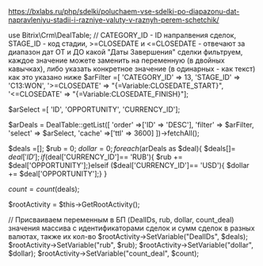 https://bxlabs.ru/php/sdelki/poluchaem-vse-sdelki-po-diapazonu-dat-napravleniyu-stadii-i-razniye-valuty-v-raznyh-perem-schetchik/

use Bitrix\Crm\DealTable;
// CATEGORY_ID - ID напралвения сделок, STAGE_ID - код стадии, >=CLOSEDATE и <=CLOSEDATE - отвечают за диапазон дат ОТ и ДО какой "Даты Завершения" сделки фильтруем, каждое значение можете заменить на переменную (в двойных кавычках), либо указать конкретное значение (в одинарных - как текст) как это указано ниже
$arFilter =[
    'CATEGORY_ID' => 13,
    'STAGE_ID' => 'C13:WON',
    '>=CLOSEDATE' => "{=Variable:CLOSEDATE_START}",
    '<=CLOSEDATE' => "{=Variable:CLOSEDATE_FINISH}"];

$arSelect =[
    'ID',
    'OPPORTUNITY',
    'CURRENCY_ID'];

$arDeals = DealTable::getList([
    'order' =>['ID' => 'DESC'],
    'filter' => $arFilter,
    'select' => $arSelect,
    'cache' =>['ttl' => 3600]
])->fetchAll();

$deals =[];
$rub = 0;
$dollar = 0;
foreach ($arDeals as $deal){
    $deals[]= $deal['ID'];
    if ($deal['CURRENCY_ID']== 'RUB'){
        $rub += $deal['OPPORTUNITY'];}elseif ($deal['CURRENCY_ID']== 'USD'){
        $dollar += $deal['OPPORTUNITY'];}
}

$count = count($deals);

$rootActivity = $this->GetRootActivity();

// Присваиваем переменным в БП (DealIDs, rub, dollar, count_deal) значения массива с идентификаторами сделок и сумм сделок в разных валютах, также их кол-во
$rootActivity->SetVariable("DealIDs", $deals);
$rootActivity->SetVariable("rub", $rub);
$rootActivity->SetVariable("dollar", $dollar);
$rootActivity->SetVariable("count_deal", $count);